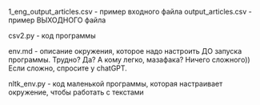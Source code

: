 1_eng_output_articles.csv - пример входного файла
output_articles.csv - пример ВЫХОДНОГО файла

csv2.py - код программы

env.md - описание окружения, которое надо настроить ДО запуска программы. Трудно? Да? А кому легко, мазафака? Ничего сложного)) Если сложно, спросите у chatGPT.

nltk_env.py - код маленькой программы, которая настраивает окружение, чтобы работать с текстами

	
